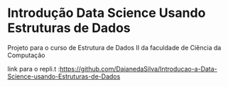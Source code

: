 # Introdução Data Science Usando Estruturas de Dados

Projeto para o curso de Estrutura de Dados II da faculdade de Ciência da Computação

link para o repli.t :https://github.com/DaianedaSilva/Introducao-a-Data-Science-usando-Estruturas-de-Dados